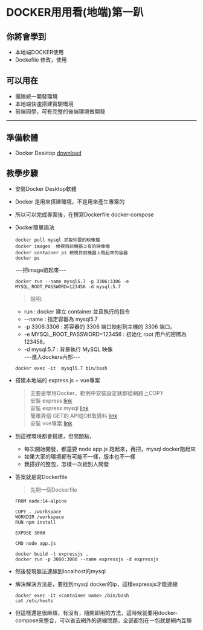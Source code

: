 # DOCKER用用看(地端)第一趴 #

## 你將會學到 ##
- 本地端DOCKER使用
- Dockefile 修改，使用

## 可以用在 ##
- 團隊統一開發環境
- 本地端快速搭建實驗環境
- 前端同學，可有完整的後端環境做開發

---

## 準備軟體 ##
- Docker Desktop  [download](https://www.docker.com/get-started) 

## 教學步驟 ##
- 安裝Docker Desktop軟體
- Docker 是用來搭建環境，不是用來產生專案的
- 所以可以完成專案後，在撰寫Dockerfile docker-compose
- Docker簡單語法
    ```
    docker pull mysql 抓取你要的映像檔
    docker images  檢視目前機器上有的映像檔
    docker container ps 檢視目前機器上跑起來的容器
    docker ps 
    ```
    ---把image跑起來---
    ```
    docker run --name mysql5.7 -p 3306:3306 -e MYSQL_ROOT_PASSWORD=123456 -d mysql:5.7
    ```
    > 說明:<br>
    - run : docker 建立 container 並且執行的指令
    -  --name : 指定容器為 mysql5.7
    -  -p 3306:3306 : 將容器的 3306 端口映射到主機的 3306 端口。
    -  -e MYSQL_ROOT_PASSWORD=123456 : 初始化 root 用戶的密碼為 123456。
    -  -d mysql:5.7 : 背景執行 MySQL 映像<br>
    ---進入dockers內部---
    ```
    docker exec -it  mysql5.7 bin/bash
    ```  

- 搭建本地端的 express js + vue專案
    > 主要是學用Docker，範例中安裝設定就都從網路上COPY 
    <br>安裝 express [link](https://expressjs.com/zh-tw/starter/installing.html)
    <br>安裝 express mysql [link](https://www.w3schools.com/nodejs/nodejs_mysql.asp)
    <br>簡單弄個 GET的 API從DB取資料 [link](https://iter01.com/50206.html) 
    <br>安裝 vue專案 [link](https://v3.vuejs.org/guide/installation.html#cli)
- 到這裡環境都會搭建，但問題點，
    - 每次開始開發，都還要 node app.js 跑起來，再把，mysql docker跑起來
    - 如果大家的環境都有可能不一樣，版本也不一樣
    - 我搭好的整包，怎樣一次給別人開發

- 答案就是寫Dockerfile
    >先開一個Dockerfile
    ```
    FROM node:14-alpine

    COPY . /workspace
    WORKDIR /workspace
    RUN npm install

    EXPOSE 3000

    CMD node app.js
    ```
   ```
   docker build -t expressjs .
   docker run -p 3000:3000 --name expressjs -d expressjs
   ``` 
- 然後發現無法連線到localhost的mysql
- 解決解決方法是，要找到mysql docker的ip，這樣expressjs才能連線
   ```
   docker exec -it <container name> /bin/bash
   cat /etc/hosts
   ``` 
- 但這樣還是很麻煩，有沒有，隨開即用的方法，這時候就要用docker-compose來整合，可以省去網外的連線問題，全部都包在一包就是網內互聯









